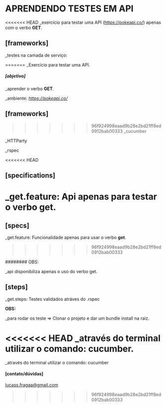 # APRENDENDO TESTES EM API

<<<<<<< HEAD
_exercício para testar uma API (https://pokeapi.co/) apenas com o verbo **GET**.

## [frameworks]
_testes na camada de serviço:

=======
_Exercício para testar uma API.

##### [objetivo]

_aprender o verbo **GET**.

_ambiente: *https://pokeapi.co/*

## [frameworks]
>>>>>>> 96f924998eaad9b28e2bd21ff8ed0912bab00333
_cucumber

_HTTParty

_rspec


<<<<<<< HEAD
## [specifications]
_get.feature: Api apenas para testar o verbo **get**.
=======
## [specs]
_get.feature: Funcionalidade apenas para usar o verbo **get**.
>>>>>>> 96f924998eaad9b28e2bd21ff8ed0912bab00333

######## OBS:

_api disponibiliza apenas o uso do verbo get.


## [steps]
_get.steps: Testes validados atráves do .rspec

**OBS:**

_para rodar os teste => Clonar o projeto e dar um bundle install na raíz.

<<<<<<< HEAD
_através do terminal utilizar o comando: cucumber.
=======
_através do terminal utilizar o comando: cucumber 

#### [contato/dúvidas]

lucass.fragaa@gmail.com
>>>>>>> 96f924998eaad9b28e2bd21ff8ed0912bab00333
